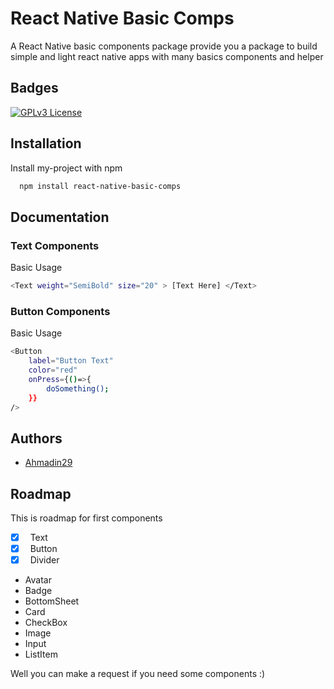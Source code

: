 
# React Native Basic Comps

A React Native basic components package provide you a package
to build simple and light react native apps
with many basics components and helper



## Badges

[![GPLv3 License](https://img.shields.io/badge/License-GPL%20v3-yellow.svg)](https://opensource.org/licenses/)


## Installation

Install my-project with npm

```bash
  npm install react-native-basic-comps
```
    
## Documentation

### Text Components

Basic Usage

```bash
<Text weight="SemiBold" size="20" > [Text Here] </Text>
```

### Button Components

Basic Usage

```bash
<Button
    label="Button Text"
    color="red"
    onPress={()=>{
        doSomething();
    }}
/>
```
## Authors

- [Ahmadin29](https://www.github.com/Ahmadin29)


## Roadmap

This is roadmap for first components

- [x] &nbsp; Text
- [x] &nbsp; Button
- [x] &nbsp; Divider
- Avatar
- Badge
- BottomSheet
- Card
- CheckBox
- Image
- Input
- ListItem

Well you can make a request if you need some components :)


